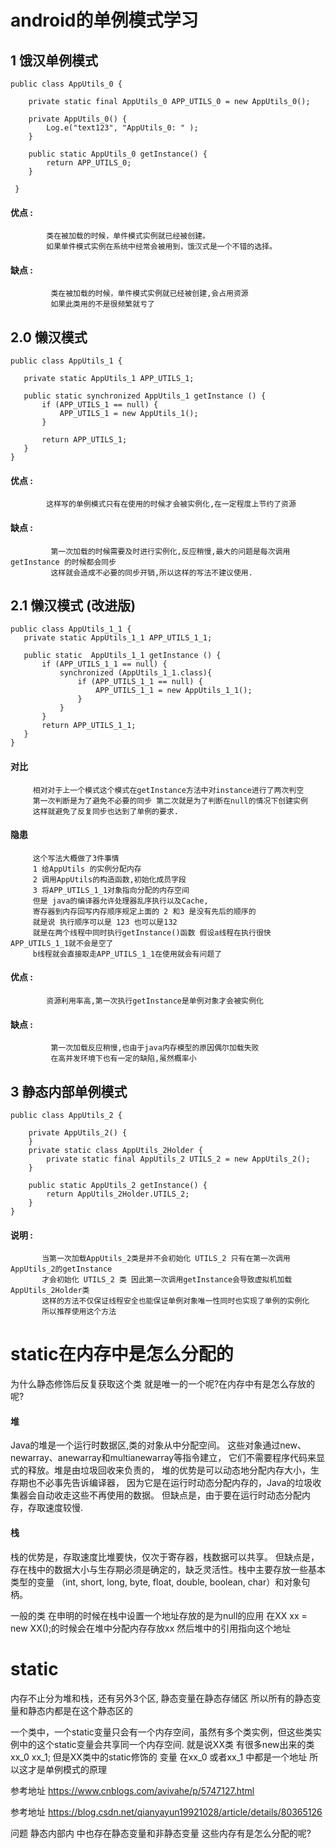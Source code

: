 # android的单例模式学习

## 1 饿汉单例模式

```
public class AppUtils_0 {
    
    private static final AppUtils_0 APP_UTILS_0 = new AppUtils_0();

    private AppUtils_0() {
        Log.e("text123", "AppUtils_0: " );
    }

    public static AppUtils_0 getInstance() {
        return APP_UTILS_0;
    }

 }
 ```
 
 #### 优点 : 
            类在被加载的时候，单件模式实例就已经被创建。
            如果单件模式实例在系统中经常会被用到，饿汉式是一个不错的选择。
 #### 缺点 : 
             类在被加载的时候，单件模式实例就已经被创建,会占用资源
             如果此类用的不是很频繁就亏了 
 
 ## 2.0 懒汉模式
 ```
 public class AppUtils_1 {
    
    private static AppUtils_1 APP_UTILS_1;

    public static synchronized AppUtils_1 getInstance () {
        if (APP_UTILS_1 == null) {
            APP_UTILS_1 = new AppUtils_1();
        }

        return APP_UTILS_1;
    }
}
```
 #### 优点 : 
            这样写的单例模式只有在使用的时候才会被实例化,在一定程度上节约了资源
            
 #### 缺点 : 
             第一次加载的时候需要及时进行实例化,反应稍慢,最大的问题是每次调用getInstance 的时候都会同步
             这样就会造成不必要的同步开销,所以这样的写法不建议使用.
             
 ## 2.1 懒汉模式   (改进版)
 
 ```
 public class AppUtils_1_1 {
    private static AppUtils_1_1 APP_UTILS_1_1;

    public static  AppUtils_1_1 getInstance () {
        if (APP_UTILS_1_1 == null) {
            synchronized (AppUtils_1_1.class){
                if (APP_UTILS_1_1 == null) {
                    APP_UTILS_1_1 = new AppUtils_1_1();
                }
            }
        }
        return APP_UTILS_1_1;
    }
}
```
#### 对比
         相对对于上一个模式这个模式在getInstance方法中对instance进行了两次判空
         第一次判断是为了避免不必要的同步 第二次就是为了判断在null的情况下创建实例
         这样就避免了反复同步也达到了单例的要求.
        
#### 隐患
         这个写法大概做了3件事情
         1 给AppUtils 的实例分配内存
         2 调用AppUtils的构造函数,初始化成员字段
         3 将APP_UTILS_1_1对象指向分配的内存空间
         但是 java的编译器允许处理器乱序执行以及Cache,
         寄存器到内存回写内存顺序规定上面的 2 和3 是没有先后的顺序的
         就是说 执行顺序可以是 123 也可以是132 
         就是在两个线程中同时执行getInstance()函数 假设a线程在执行很快 APP_UTILS_1_1就不会是空了 
         b线程就会直接取走APP_UTILS_1_1在使用就会有问题了
        
        
#### 优点 : 
            资源利用率高,第一次执行getInstance是单例对象才会被实例化
            
#### 缺点 : 
             第一次加载反应稍慢,也由于java内存模型的原因偶尔加载失败
             在高并发环境下也有一定的缺陷,虽然概率小

## 3 静态内部单例模式

```
public class AppUtils_2 {
    
    private AppUtils_2() {
    }
    private static class AppUtils_2Holder {
        private static final AppUtils_2 UTILS_2 = new AppUtils_2();
    }

    public static AppUtils_2 getInstance() {
        return AppUtils_2Holder.UTILS_2;
    }
}

```
#### 说明 : 
           当第一次加载AppUtils_2类是并不会初始化 UTILS_2 只有在第一次调用AppUtils_2的getInstance
           才会初始化 UTILS_2 类 因此第一次调用getInstance会导致虚拟机加载AppUtils_2Holder类
           这样的方法不仅保证线程安全也能保证单例对象唯一性同时也实现了单例的实例化
           所以推荐使用这个方法
           
# static在内存中是怎么分配的   

  为什么静态修饰后反复获取这个类 就是唯一的一个呢?在内存中有是怎么存放的呢?
  
#### 堆
  
  Java的堆是一个运行时数据区,类的对象从中分配空间。
  这些对象通过new、newarray、anewarray和multianewarray等指令建立，
  它们不需要程序代码来显式的释放。堆是由垃圾回收来负责的，
  堆的优势是可以动态地分配内存大小，生存期也不必事先告诉编译器，
  因为它是在运行时动态分配内存的，Java的垃圾收集器会自动收走这些不再使用的数据。
  但缺点是，由于要在运行时动态分配内存，存取速度较慢.
  
#### 栈
  
  栈的优势是，存取速度比堆要快，仅次于寄存器，栈数据可以共享。
  但缺点是，存在栈中的数据大小与生存期必须是确定的，缺乏灵活性。栈中主要存放一些基本类型的变量
  （int, short, long, byte, float, double, boolean, char）和对象句柄。
  
   一般的类 在申明的时候在栈中设置一个地址存放的是为null的应用
   在XX xx = new XX();的时候会在堆中分配内存存放xx 然后堆中的引用指向这个地址
   
# static

   内存不止分为堆和栈，还有另外3个区,
   静态变量在静态存储区 所以所有的静态变量和静态内都是在这个静态区的
   
   一个类中，一个static变量只会有一个内存空间，虽然有多个类实例，但这些类实例中的这个static变量会共享同一个内存空间.
   就是说XX类 有很多new出来的类 xx_0 xx_1; 但是XX类中的static修饰的 变量 在xx_0 或者xx_1 中都是一个地址
   所以这才是单例模式的原理
  
   
  参考地址  https://www.cnblogs.com/avivahe/p/5747127.html
  
  参考地址  https://blog.csdn.net/qianyayun19921028/article/details/80365126
  
  
  问题 静态内部内 中也存在静态变量和非静态变量 这些内存有是怎么分配的呢?


           

 
 
 
 
 
 
 
 
 
 
 
 
 
 
 
 
 



